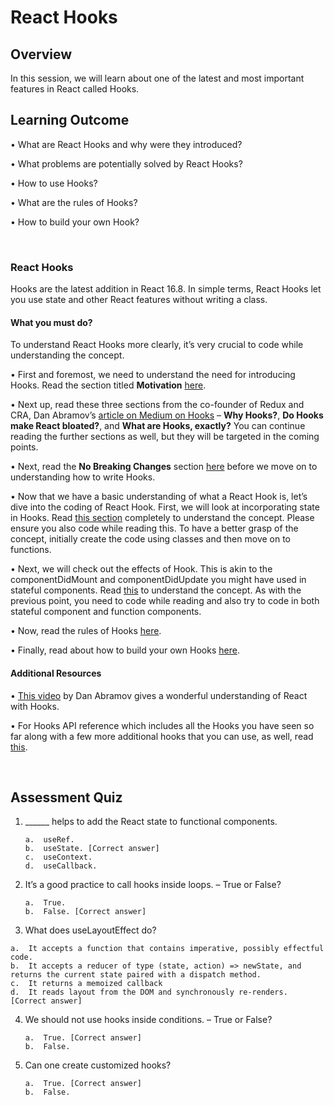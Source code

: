 # **React Hooks**

## Overview

In this session, we will learn about one of the latest and most important features in React called Hooks.


## Learning Outcome

•	What are React Hooks and why were they introduced?

•	What problems are potentially solved by React Hooks?

•	How to use Hooks?

•	What are the rules of Hooks?

•	How to build your own Hook?

<br />

### React Hooks

Hooks are the latest addition in React 16.8. In simple terms, React Hooks let you use state and other React features without writing a class.

#### What you must do?

To understand React Hooks more clearly, it’s very crucial to code while understanding the concept.

•	First and foremost, we need to understand the need for introducing Hooks. Read the section titled **Motivation** [here](https://reactjs.org/docs/hooks-intro.html).

•	Next up, read these three sections from the co-founder of Redux and CRA, Dan Abramov’s [article on Medium on Hooks](https://medium.com/@dan_abramov/making-sense-of-react-hooks-fdbde8803889) – **Why Hooks?**, **Do Hooks make React bloated?**, and **What are Hooks, exactly?** You can continue reading the further sections as well, but they will be targeted in the coming points.

•	Next, read the **No Breaking Changes** section [here](https://reactjs.org/docs/hooks-intro.html) before we move on to understanding how to write Hooks.

•	Now that we have a basic understanding of what a React Hook is, let’s dive into the coding of React Hook. First, we will look at incorporating state in Hooks. Read [this section](https://reactjs.org/docs/hooks-state.html) completely to understand the concept. Please ensure you also code while reading this. To have a better grasp of the concept, initially create the code using classes and then move on to functions. 

•	Next, we will check out the effects of Hook. This is akin to the componentDidMount and componentDidUpdate you might have used in stateful components. Read [this](https://reactjs.org/docs/hooks-effect.html) to understand the concept. As with the previous point, you need to code while reading and also try to code in both stateful component and function components.

•	Now, read the rules of Hooks [here](https://reactjs.org/docs/hooks-rules.html). 

•	Finally, read about how to build your own Hooks [here](https://reactjs.org/docs/hooks-custom.html). 


#### Additional Resources

•	[This video](https://www.youtube.com/watch?v=dpw9EHDh2bM&feature=youtu.be) by Dan Abramov gives a wonderful understanding of React with Hooks.

•	For Hooks API reference which includes all the Hooks you have seen so far along with a few more additional hooks that you can use, as well, read [this](https://reactjs.org/docs/hooks-reference.html).

<br />

## Assessment Quiz

1.	______ helps to add the React state to functional components.

        a.	useRef.
        b.	useState. [Correct answer]
        c.	useContext.
        d.	useCallback.


2.	It’s a good practice to call hooks inside loops. – True or False?

        a.	True.
        b.	False. [Correct answer]


3.	 What does useLayoutEffect do?

    a.	It accepts a function that contains imperative, possibly effectful code.
    b.	It accepts a reducer of type (state, action) => newState, and returns the current state paired with a dispatch method.
    c.	It returns a memoized callback
    d.	It reads layout from the DOM and synchronously re-renders. [Correct answer]


4.	We should not use hooks inside conditions. – True or False?

        a.	True. [Correct answer]
        b.	False.


5.	Can one create customized hooks?

        a.	True. [Correct answer]
        b.	False.
